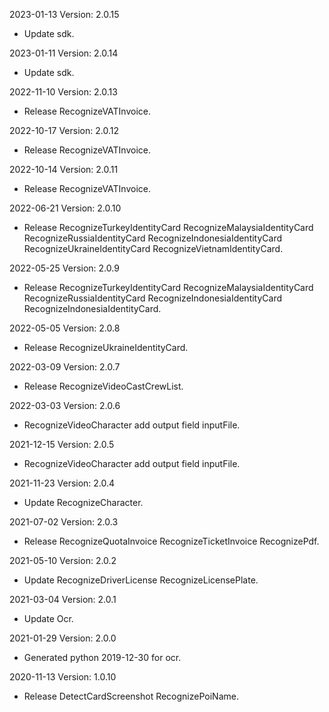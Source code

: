 2023-01-13 Version: 2.0.15
- Update sdk.

2023-01-11 Version: 2.0.14
- Update sdk.

2022-11-10 Version: 2.0.13
- Release RecognizeVATInvoice.

2022-10-17 Version: 2.0.12
- Release RecognizeVATInvoice.

2022-10-14 Version: 2.0.11
- Release RecognizeVATInvoice.

2022-06-21 Version: 2.0.10
- Release RecognizeTurkeyIdentityCard RecognizeMalaysiaIdentityCard RecognizeRussiaIdentityCard RecognizeIndonesiaIdentityCard RecognizeUkraineIdentityCard RecognizeVietnamIdentityCard.

2022-05-25 Version: 2.0.9
- Release RecognizeTurkeyIdentityCard RecognizeMalaysiaIdentityCard RecognizeRussiaIdentityCard RecognizeIndonesiaIdentityCard RecognizeIndonesiaIdentityCard.

2022-05-05 Version: 2.0.8
- Release RecognizeUkraineIdentityCard.

2022-03-09 Version: 2.0.7
- Release RecognizeVideoCastCrewList.

2022-03-03 Version: 2.0.6
- RecognizeVideoCharacter add output field inputFile.

2021-12-15 Version: 2.0.5
- RecognizeVideoCharacter add output field inputFile.

2021-11-23 Version: 2.0.4
- Update RecognizeCharacter.

2021-07-02 Version: 2.0.3
- Release RecognizeQuotaInvoice RecognizeTicketInvoice RecognizePdf.

2021-05-10 Version: 2.0.2
- Update RecognizeDriverLicense RecognizeLicensePlate.

2021-03-04 Version: 2.0.1
- Update Ocr.

2021-01-29 Version: 2.0.0
- Generated python 2019-12-30 for ocr.

2020-11-13 Version: 1.0.10
- Release DetectCardScreenshot RecognizePoiName.

